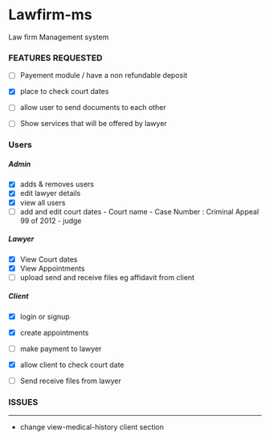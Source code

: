 # Lawfirm-ms
Law firm Management system 

### FEATURES REQUESTED


* [ ] Payement module / have a non refundable deposit
* [x]  place to check court dates 
* [ ] allow user to send documents to each other
* [ ] Show services that will be offered by lawyer



### Users


#####  Admin
* [x] adds & removes users
* [x] edit lawyer details
* [x] view all users
* [ ] add and edit court dates
			- Court name 
			- Case Number : 	Criminal Appeal 99 of 2012
			- judge

#####  Lawyer 

* [x] View Court dates
* [x] View Appointments
* [ ] upload send and receive files eg affidavit from client

#####  Client

* [x] login or signup
* [x] create appointments
* [ ] make payment to lawyer
* [x] allow client to check court date
* [ ] Send receive files from lawyer

	
### ISSUES
-------
- change view-medical-history client section
